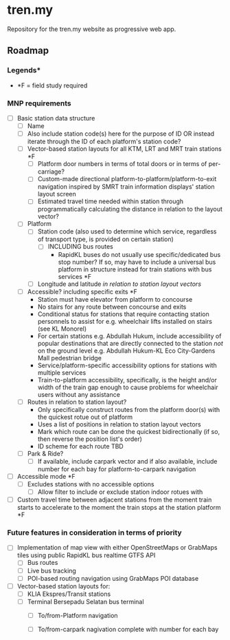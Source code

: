 # tren.my
Repository for the tren.my website as progressive web app.

## Roadmap

### Legends*
- *F = field study required

### MNP requirements
- [ ] Basic station data structure
  - [ ] Name
  - [ ] Also include station code(s) here for the purpose of ID OR instead iterate through the ID of each platform's station code?
  - [ ] Vector-based station layouts for all KTM, LRT and MRT train stations *F
    - [ ] Platform door numbers in terms of total doors or in terms of per-carriage?
    - [ ] Custom-made directional platform-to-platform/platform-to-exit navigation inspired by SMRT train information displays' station layout screen
    - [ ] Estimated travel time needed within station through programmatically calculating the distance in relation to the layout vector?
  - [ ] Platform
    - [ ] Station code (also used to determine which service, regardless of transport type, is provided on certain station)
      - [ ] INCLUDING bus routes
        - RapidKL buses do not usually use specific/dedicated bus stop number? If so, may have to include a universal bus platform in structure instead for train stations with bus services *F
    - [ ] Longitude and latitude *in relation to station layout vectors*
  - [ ] Accessible? including specific exits *F
    - Station must have elevator from platform to concourse
    - No stairs for any route between concourse and exits
    - Conditional status for stations that require contacting station personnels to assist for e.g. wheelchair lifts installed on stairs (see KL Monorel)
    - For certain stations e.g. Abdullah Hukum, include accessibility of popular destinations that are directly connected to the station *not* on the ground level e.g. Abdullah Hukum-KL Eco City-Gardens Mall pedestrian bridge
    - Service/platform-specific accessibility options for stations with multiple services
    - Train-to-platform accessibility, specifically, is the height and/or width of the train gap enough to cause problems for wheelchair users without any assistance
  - [ ] Routes in relation to station layout?
    - Only specifically construct routes from the platform door(s) with the quickest rotue out of platform
    - Uses a list of positions in relation to station layout vectors
    - Mark which route can be done the quickest bidirectionally (if so, then reverse the position list's order)
    - ID scheme for each route TBD
  - [ ] Park & Ride?
    - [ ] If available, include carpark vector and if also available, include number for each bay for platform-to-carpark navigation
- [ ] Accessible mode *F
  - [ ] Excludes stations with no accessible options
    - [ ] Allow filter to include or exclude station indoor rotues with 
- [ ] Custom travel time between adjacent stations from the moment train starts to accelerate to the moment the train stops at the station platform *F

### Future features in consideration in terms of priority
- [ ] Implementation of map view with either OpenStreetMaps or GrabMaps tiles using public RapidKL bus realtime GTFS API
  - [ ] Bus routes
  - [ ] Live bus tracking
  - [ ] POI-based routing navigation using GrabMaps POI database
- [ ] Vector-based station layouts for:
  - [ ] KLIA Ekspres/Transit stations
  - [ ] Terminal Bersepadu Selatan bus terminal
    - [ ] To/from-Platform navigation
    - [ ] To/from-carpark nagivation complete with number for each bay
    
